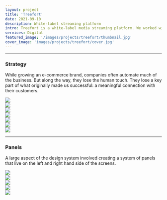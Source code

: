 ```yaml
---
layout: project
title: 'Treefort'
date: 2021-09-10
description: White-label streaming platform
intro: Treefort is a white-label media streaming platform. We worked with their product development team to establish a UI design system, as well as the dashboard to the content management system.
services: Digital
featured_image: '/images/projects/treefort/thumbnail.jpg'
cover_image: 'images/projects/treefort/cover.jpg'
---
```


<hr class="span-12" />

<div class="span-12 md-span-6">
    <h3 class="displayLarge">Strategy</h3>
</div>

<div class="span-12 md-span-6 md-start-7">
    <p>While growing an e-commerce brand, companies often automate much of the business. But along the way, they lose the human touch. They lose a key part of what originally made us successful: a meaningful connection with their customers.</p>
</div>

<div class="span-12 pt1 lg-pt2">
    <img src="{{ '/images/projects/treefort/ia.jpg' | relative_url }}" />
</div>

<div class="span-6 pt1 lg-pt2">
    <img src="{{ '/images/projects/treefort/type.jpg' | relative_url }}" />
</div>
<div class="span-6 start-7 pt1 lg-pt2">
    <img src="{{ '/images/projects/treefort/colors.jpg' | relative_url }}" />
</div>

<div class="span-6 pt1 lg-pt2">
    <img src="{{ '/images/projects/treefort/icons.jpg' | relative_url }}" />
</div>
<div class="span-6 start-7 pt1 lg-pt2">
    <img src="{{ '/images/projects/treefort/buttons.jpg' | relative_url }}" />
</div>

<div class="span-12 pt1 lg-pt2">
    <img src="{{ '/images/projects/treefort/onboarding.jpg' | relative_url }}" />
</div>

<div class="span-12 pt1 lg-pt2 mb10">
    <img src="{{ '/images/projects/treefort/content-empty.jpg' | relative_url }}" />
</div>

<hr class="span-12" />

<div class="span-12 sm-span-6 mt6">
    <h3 class="displayLarge">Panels</h3>
</div>

<div class="span-12 sm-span-6 sm-start-7 mt0 sm-mt6">
    <p>A large aspect of the design system involved creating a system of panels that live on the left and right hand side of the screens. </p>
</div>

<div class="span-12 pt1 lg-pt2">
    <img src="{{ '/images/projects/treefort/style-panels.jpg' | relative_url }}" />
</div>

<div class="span-12 pt1 lg-pt2">
    <img src="{{ '/images/projects/treefort/style-ui.jpg' | relative_url }}" />
</div>

<div class="span-12 pt1 lg-pt2">
    <img src="{{ '/images/projects/treefort/pages-panels.jpg' | relative_url }}" />
</div>

<div class="span-12 pt1 lg-pt2">
    <img src="{{ '/images/projects/treefort/pages-ui.jpg' | relative_url }}" />
</div>

<div class="span-12 pt1 lg-pt2">
    <img src="{{ '/images/projects/treefort/slider-panels.jpg' | relative_url }}" />
</div>